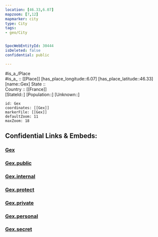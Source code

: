 ```yaml
---
location: [46.33,6.07] 
mapzoom: [7,12] 
mapmarker: city 
type: City
tags:
- geo/City


SpocWebEntityId: 30444
isDeleted: false
confidential: public

---
```

#is_a_/Place  
#is_a_ :: [[Place]] 
[has_place_longitude::6.07] 
[has_place_latitude::46.33] 
[name::Gex] 
State ::  
Country :: [[France]]  
[StateId::] 
[Population::] 
[Unknown::] 


```leaflet
id: Gex
coordinates: [[Gex]] 
markerFile: [[Gex]] 
defaultZoom: 11 
maxZoom: 18
```


## Confidential Links & Embeds: 

### [Gex](/_Standards/Earth/Continent/Europe/Europe~West/France/regions~France/Auvergne-Rhône-Alpes/departments~Auvergne-Rhône-Alpes/Ain/communes~Ain/Gex/cities~Gex/Gex.md) 

### [Gex.public](/_public/Earth/Continent/Europe/Europe~West/France/regions~France/Auvergne-Rhône-Alpes/departments~Auvergne-Rhône-Alpes/Ain/communes~Ain/Gex/cities~Gex/Gex.public.md) 

### [Gex.internal](/_internal/Earth/Continent/Europe/Europe~West/France/regions~France/Auvergne-Rhône-Alpes/departments~Auvergne-Rhône-Alpes/Ain/communes~Ain/Gex/cities~Gex/Gex.internal.md) 

### [Gex.protect](/_protect/Earth/Continent/Europe/Europe~West/France/regions~France/Auvergne-Rhône-Alpes/departments~Auvergne-Rhône-Alpes/Ain/communes~Ain/Gex/cities~Gex/Gex.protect.md) 

### [Gex.private](/_private/Earth/Continent/Europe/Europe~West/France/regions~France/Auvergne-Rhône-Alpes/departments~Auvergne-Rhône-Alpes/Ain/communes~Ain/Gex/cities~Gex/Gex.private.md) 

### [Gex.personal](/_personal/Earth/Continent/Europe/Europe~West/France/regions~France/Auvergne-Rhône-Alpes/departments~Auvergne-Rhône-Alpes/Ain/communes~Ain/Gex/cities~Gex/Gex.personal.md) 

### [Gex.secret](/_secret/Earth/Continent/Europe/Europe~West/France/regions~France/Auvergne-Rhône-Alpes/departments~Auvergne-Rhône-Alpes/Ain/communes~Ain/Gex/cities~Gex/Gex.secret.md)

